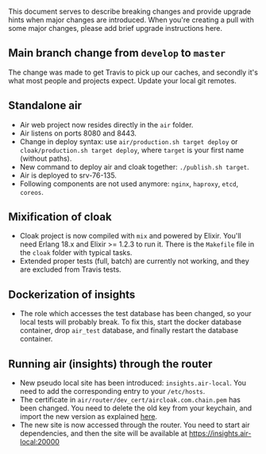 This document serves to describe breaking changes and provide upgrade hints when major changes are introduced. When you're creating a pull with some major changes, please add brief upgrade instructions here.

## Main branch change from `develop` to `master`

The change was made to get Travis to pick up our caches, and secondly it's what most people and projects expect. Update your local git remotes.

## Standalone air

- Air web project now resides directly in the `air` folder.
- Air listens on ports 8080 and 8443.
- Change in deploy syntax: use `air/production.sh target deploy` or `cloak/production.sh target deploy`, where `target` is your first name (without paths).
- New command to deploy air and cloak together: `./publish.sh target`.
- Air is deployed to srv-76-135.
- Following components are not used anymore: `nginx`, `haproxy`, `etcd`, `coreos`.

## Mixification of cloak

- Cloak project is now compiled with `mix` and powered by Elixir. You'll need Erlang 18.x and Elixir >= 1.2.3 to run it. There is the `Makefile` file in the `cloak` folder with typical tasks.
- Extended proper tests (full, batch) are currently not working, and they are excluded from Travis tests.

## Dockerization of insights

- The role which accesses the test database has been changed, so your local tests will probably break. To fix this, start the docker database container, drop `air_test` database, and finally restart the database container.

## Running air (insights) through the router

- New pseudo local site has been introduced: `insights.air-local`. You need to add the corresponding entry to your `/etc/hosts`.
- The certificate in `air/router/dev_cert/aircloak.com.chain.pem` has been changed. You need to delete the old key from your keychain, and import the new version as explained [here](air/README.md#running-the-system-on-the-localhost).
- The new site is now accessed through the router. You need to start air dependencies, and then the site will be available at https://insights.air-local:20000
